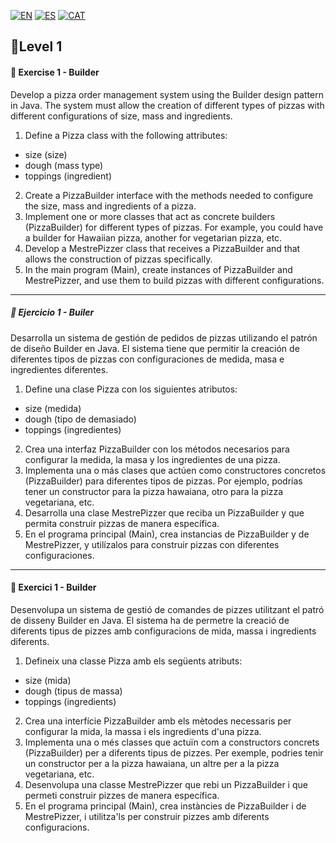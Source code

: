 [![EN](https://img.shields.io/badge/EN-blue.svg?logo=googletranslate&logoColor=white)](#eng)
[![ES](https://img.shields.io/badge/ES-red.svg?logo=googletranslate&logoColor=white)](#es)
[![CAT](https://img.shields.io/badge/CAT-yellow.svg?logo=googletranslate&logoColor=white)](#cat)

🌟Level 1
-

<a name="eng"></a>

#### 📍 Exercise 1 - Builder

Develop a pizza order management system using the Builder design pattern in Java. The system must allow the creation of different types of pizzas with different configurations of size, mass and ingredients.

1. Define a Pizza class with the following attributes:
- size (size)
- dough (mass type)
- toppings (ingredient)
  
2. Create a PizzaBuilder interface with the methods needed to configure the size, mass and ingredients of a pizza.
3. Implement one or more classes that act as concrete builders (PizzaBuilder) for different types of pizzas. For example, you could have a builder for Hawaiian pizza, another for vegetarian pizza, etc.
4. Develop a MestrePizzer class that receives a PizzaBuilder and that allows the construction of pizzas specifically.
5. In the main program (Main), create instances of PizzaBuilder and MestrePizzer, and use them to build pizzas with different configurations.

---

<a name="es"></a>

##### 📍 Ejercicio 1 - Builer

Desarrolla un sistema de gestión de pedidos de pizzas utilizando el patrón de diseño Builder en Java. El sistema tiene que permitir la creación de diferentes tipos de pizzas con configuraciones de medida, masa e ingredientes diferentes.

1. Define una clase Pizza con los siguientes atributos:
- size (medida)
- dough (tipo de demasiado)
- toppings (ingredientes)
2. Crea una interfaz PizzaBuilder con los métodos necesarios para configurar la medida, la masa y los ingredientes de una pizza.
3. Implementa una o más clases que actúen como constructores concretos (PizzaBuilder) para diferentes tipos de pizzas. Por ejemplo, podrías tener un constructor para la pizza hawaiana, otro para la pizza vegetariana, etc.
4. Desarrolla una clase MestrePizzer que reciba un PizzaBuilder y que permita construir pizzas de manera específica.
5. En el programa principal (Main), crea instancias de PizzaBuilder y de MestrePizzer, y utilízalos para construir pizzas con diferentes configuraciones.

---

<a name="cat"></a>

#### 📍 Exercici 1 - Builder

Desenvolupa un sistema de gestió de comandes de pizzes utilitzant el patró de disseny Builder en Java. El sistema ha de permetre la creació de diferents tipus de pizzes amb configuracions de mida, massa i ingredients diferents.

1. Defineix una classe Pizza amb els següents atributs:
- size (mida)
- dough (tipus de massa)
- toppings (ingredients)
2. Crea una interfície PizzaBuilder amb els mètodes necessaris per configurar la mida, la massa i els ingredients d'una pizza.
3. Implementa una o més classes que actuïn com a constructors concrets (PizzaBuilder) per a diferents tipus de pizzes. Per exemple, podries tenir un constructor per a la pizza hawaiana, un altre per a la pizza vegetariana, etc.
4. Desenvolupa una classe MestrePizzer que rebi un PizzaBuilder i que permeti construir pizzes de manera específica.
5. En el programa principal (Main), crea instàncies de PizzaBuilder i de MestrePizzer, i utilitza'ls per construir pizzes amb diferents configuracions.
